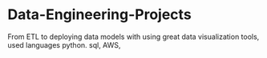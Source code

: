 # Data-Engineering-Projects
From ETL to deploying data models with using great data visualization tools, used languages python. sql, AWS,
